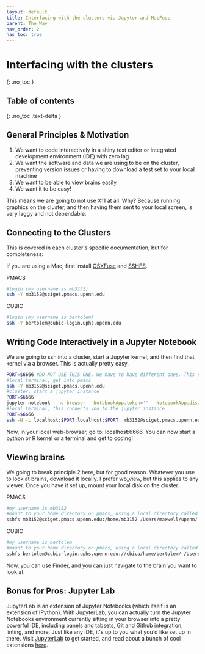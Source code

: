 ```yaml
---
layout: default
title: Interfacing with the clusters via Jupyter and MacFuse
parent: The Way
nav_order: 2
has_toc: true
---
```


# Interfacing with the clusters
{: .no_toc }

## Table of contents
{: .no_toc .text-delta }

## General Principles & Motivation

1. We want to code interactively in a shiny text editor or integrated development environment (IDE) with zero lag
2. We want the software and data we are using to be on the cluster, preventing version issues or having to download a test set to your local machine
3. We want to be able to view brains easily
4. We want it to be easy!

This means we are going to not use X11 at all. Why? Because running graphics on the cluster, and then having them sent to your local screen, is very laggy and not dependable.

## Connecting to the Clusters

This is covered in each cluster's specific documentation, but for completeness:

If you are using a Mac, first install [OSXFuse](https://github.com/osxfuse/osxfuse/releases/download/macfuse-4.0.5/macfuse-4.0.5.dmg) and [SSHFS](https://github.com/osxfuse/sshfs/releases/download/osxfuse-sshfs-2.5.0/sshfs-2.5.0.pkg).

PMACS

```bash
#login (my username is mb3152)
ssh -Y mb3152@sciget.pmacs.upenn.edu
```
CUBIC
```bash
#login (my username is bertolem)
ssh -Y bertolem@cubic-login.uphs.upenn.edu
```

## Writing Code Interactively in a Jupyter Notebook

We are going to ssh into a cluster, start a Jupyter kernel, and then find that kernel via a browser. This is actually pretty easy.

```bash
PORT=$6666 #DO NOT USE THIS ONE. We have to have different ones. This one is satan. If you can't connect, you and someone else probably, somehow, picked the same port
#local terminal, get into pmacs
ssh -Y mb3152@sciget.pmacs.upenn.edu
#cluster, start a jupyter instance
PORT=$6666
jupyter notebook --no-browser --NotebookApp.token='' --NotebookApp.disable_check_xsrf=True --port=$PORT
#local terminal, this connects you to the jupyter instance
PORT=$6666
ssh -N -L localhost:$PORT:localhost:$PORT  mb3152@sciget.pmacs.upenn.edu
```

Now, in your local web-browser, go to: localhost:6666. You can now start a python or R kernel or a terminal and get to coding!

## Viewing brains

We going to break principle 2 here, but for good reason. Whatever you use to look at brains, download it locally. I prefer wb_view, but this applies to any viewer. Once you have it set up, mount your local disk on the cluster:

PMACS

```bash
#my username is mb3152
#mount to your home directory on pmacs, using a local directory called "/Users/maxwell/upenn/"
sshfs mb3152@sciget.pmacs.upenn.edu:/home/mb3152 /Users/maxwell/upenn/ -o follow_symlinks
```
CUBIC
```bash
#my username is bertolem
#mount to your home directory on pmacs, using a local directory called "/Users/maxwell/CUBIC/"
sshfs bertolem@cubic-login.uphs.upenn.edu://cbica/home/bertolem/ /Users/maxwell/CUBIC/ -o follow_symlinks
```
Now, you can use Finder, and you can just navigate to the brain you want to look at.

## Bonus for Pros: Jupyter Lab

JupyterLab is an extension of Jupyter Notebooks (which itself is an extension of IPython). With JupyterLab, you can actually turn the Jupyter Notebooks environment currently sitting in your browser into a pretty powerful IDE, including panels and tabsets, Git and Github integration, linting, and more. Just like any IDE, it's up to you what you'd like set up in there. Visit [JupyterLab](https://jupyterlab.readthedocs.io/en/stable/) to get started, and read about a bunch of cool extensions [here](https://github.com/mauhai/awesome-jupyterlab).
